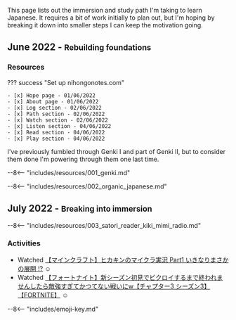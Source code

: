 This page lists out the immersion and study path I'm taking to learn Japanese. It requires a bit of work initially to plan out, but I'm hoping by breaking it down into smaller steps I can keep the motivation going.

## June 2022 - <small>Rebuilding foundations</small>

### Resources

??? success "Set up nihongonotes.com" 

    - [x] Hope page - 01/06/2022
    - [x] About page - 01/06/2022
    - [x] Log section - 02/06/2022
    - [x] Path section - 02/06/2022
    - [x] Watch section - 02/06/2022
    - [x] Listen section - 04/06/2022
    - [x] Read section - 04/06/2022
    - [x] Play section - 04/06/2022

I've previously fumbled through Genki I and part of Genki II, but to consider them done I'm powering through them one last time.

--8<-- "includes/resources/001_genki.md"

--8<-- "includes/resources/002_organic_japanese.md"

## July 2022 - <small>Breaking into immersion</small>

--8<-- "includes/resources/003_satori_reader_kiki_mimi_radio.md"

### Activities

* Watched <a href="https://www.youtube.com/watch?v=O4vG1_Sa9VE&list=PLlojrgR2BiEdK3RL-amYF-nQ5y5LwhUlt" target="_blank">【マインクラフト】ヒカキンのマイクラ実況 Part1 いきなりまさかの展開 !?</a> :relaxed:
* Watched <a href="https://www.youtube.com/watch?v=GZutpd2e2kU" target="_blank">【フォートナイト】新シーズン初見でビクロイするまで終われませんしたら敵強すぎてかつてない戦いにw【チャプター3 シーズン3】【FORTNITE】</a> :relaxed:

--8<-- "includes/emoji-key.md"